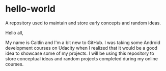 # hello-world
A repository used to maintain and store early concepts and random ideas.

Hello all,

My name is Caitlin and I'm a bit new to GitHub. I was taking some Android development courses on Udacity when I realized that it would be a good idea to showcase some of my projects.
I will be using this repository to store conceptual ideas and random projects completed during my online courses.
